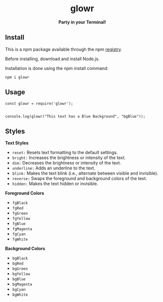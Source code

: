 <div align = "center">

# glowr

**Party in your Terminal!**

</div>


## Install
This is a npm package available through the npm [registry](https://www.npmjs.com/).

Before installing, download and install Node.js.

Installation is done using the npm install command:


```
npm i glowr
```

## Usage
```
const glowr = require('glowr');


console.log(glowr("This text has a Blue Background", "bgBlue"));
```

## Styles
**Text Styles**
- `reset:` Resets text formatting to the default settings.
- `bright:` Increases the brightness or intensity of the text.
- `dim:` Decreases the brightness or intensity of the text.
- `underline:` Adds an underline to the text.
- `blink:` Makes the text blink (i.e., alternate between visible and invisible).
- `reverse:` Swaps the foreground and background colors of the text.
- `hidden:` Makes the text hidden or invisible.

**Foreground Colors**
- `fgBlack`
- `fgRed` 
- `fgGreen`
- `fgYellow`
- `fgBlue`
- `fgMagenta`
- `fgCyan`
- `fgWhite`

**Background Colors**
- `bgBlack`
- `bgRed`
- `bgGreen`
- `bgYellow`
- `bgBlue`
- `bgMagenta`
- `bgCyan`
- `bgWhite`
